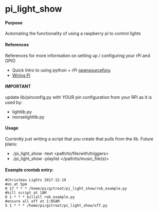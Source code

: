 pi_light_show
=============

#### Purpose
Automating the functionality of using a raspberry pi to control lights

#### References
References for more information on setting up / configuring your rPi and GPIO
* Quick Intro to using python + rPi [opensourceforu](https://opensourceforu.com/2017/07/introduction-raspberry-pi-gpio-programming-using-python/)
* [Wiring Pi](http://wiringpi.com)

#### IMPORTANT
update lib/pinconfig.py with YOUR pin configuration from your RPi as it is used by:
* lightlib.py
* morselightlib.py

#### Usage
Currently just writing a script that you create that pulls from the lib.
Future plans:
* ./pi_light_show -text <path/to/file/with/triggers>
* ./pi_light_show -playlist </path/to/music_file(s)>

#### Example crontab entry:
    #Christmas Lights 2017-12-19
    #on at 5pm
    0 17 * * * /home/pi/gitroot/pi_light_show/rob_example.py
    #kill script at 1AM
    0 1 * * * killall rob_example.py
    #ensure all off at 1:05AM
    5 1 * * * /home/pi/gitroot/pi_light_show/off.py

